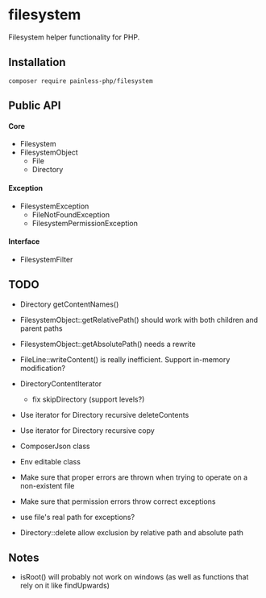 # filesystem

Filesystem helper functionality for PHP.

## Installation

```
composer require painless-php/filesystem
```

## Public API

#### Core

* Filesystem
* FilesystemObject
    * File
    * Directory

#### Exception

* FilesystemException
    * FileNotFoundException
    * FilesystemPermissionException

#### Interface

* FilesystemFilter

## TODO

* Directory getContentNames()

* FilesystemObject::getRelativePath() should work with both children and parent paths
* FilesystemObject::getAbsolutePath() needs a rewrite

* FileLine::writeContent() is really inefficient. Support in-memory modification?

* DirectoryContentIterator
    * fix skipDirectory (support levels?)

* Use iterator for Directory recursive deleteContents
* Use iterator for Directory recursive copy

* ComposerJson class
* Env editable class

* Make sure that proper errors are thrown when trying to operate on a non-existent file
* Make sure that permission errors throw correct exceptions
* use file's real path for exceptions?

* Directory::delete allow exclusion by relative path and absolute path

## Notes
- isRoot() will probably not work on windows (as well as functions that rely on it like findUpwards)
